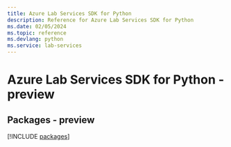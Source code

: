 ```yaml
---
title: Azure Lab Services SDK for Python
description: Reference for Azure Lab Services SDK for Python
ms.date: 02/05/2024
ms.topic: reference
ms.devlang: python
ms.service: lab-services
---
```

# Azure Lab Services SDK for Python - preview
## Packages - preview
[!INCLUDE [packages](lab-services-index.md)]